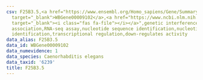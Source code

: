 ```yaml
---
csv: F25B3.5,<a href="https://www.ensembl.org/Homo_sapiens/Gene/Summary?db=core;g=WBGene00009102"
  target="_blank">WBGene00009102</a>,<a href="https://www.ncbi.nlm.nih.gov/pubmed/27496166"
  target="_blank"><i class="fas fa-file"></i></a>",genetic interference,functional
  association,RNA-seq assay,nucleotide sequence identification,nucleotide sequence
  identification,transcriptional regulation,down-regulates activity
data_alias: F25B3.5
data_id: WBGene00009102
data_numevidence: 1
data_species: Caenorhabditis elegans
data_taxid: '6239'
title: F25B3.5
---
```

